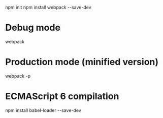 npm init
npm install webpack --save-dev

# Debug mode
webpack
 
# Production mode (minified version)
webpack -p

# ECMAScript 6 compilation

npm install babel-loader --save-dev

